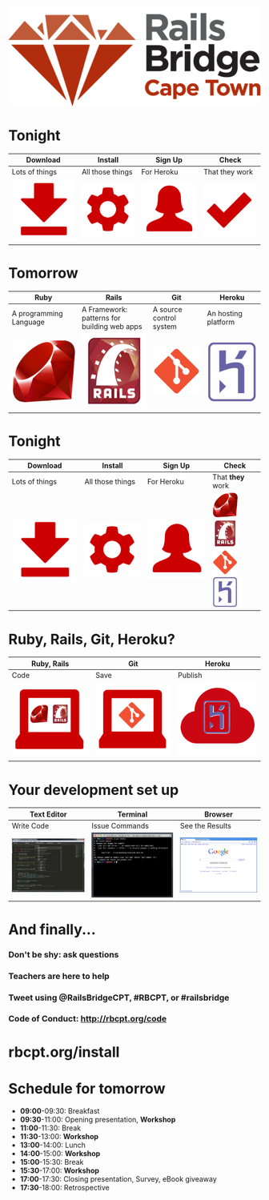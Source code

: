 <!SLIDE centereverything bullets>
![Railsbridge](img/rails-bridge-cape-town-logo-large.png)

<!SLIDE center>
# Tonight

|Download|Install|Sign Up|Check|
|---|---|---|---|
|Lots of things|All those things|For Heroku|That they work|
| <img src="img/download.png" alt="Download" > | <img src="img/install.png" alt="Install" > | <img src="img/user.png" alt="Sign Up" > | <img src="img/check.png" alt="Check" > |

<!SLIDE center>
# Tomorrow

|Ruby|Rails|Git|Heroku|
|---|---|---|---|
|A programming Language|A Framework: patterns for building web apps|A source control system|An hosting platform|
| <img src="img/ruby-logo.jpg" alt="Ruby" width="250"> | <img src="img/rails_logo.jpg" alt="Rails" width="250"> | <img src="img/git-icon.png" alt="Git" width="250"> | <img src="img/heroku-logo.png" alt="Heroku"  width="250" > |

<!SLIDE center>
# Tonight

|Download|Install|Sign Up|Check|
|---|---|---|---|
|Lots of things|All those things|For Heroku|That **they** work|
| <img src="img/download.png" alt="Download" > | <img src="img/install.png" alt="Install" > | <img src="img/user.png" alt="Sign Up" > | <img src="img/ruby-logo.jpg" alt="Ruby" width="50" > <img src="img/rails_logo.jpg" alt="Rails" width="50" > <img src="img/git-icon.png" alt="Git" width="50" > <img src="img/heroku-logo.png" alt="Heroku" width="50" > |

<!SLIDE center>
# Ruby, Rails, Git, Heroku?

|Ruby, Rails|Git|Heroku|
|---|---|---|
|Code|Save|Publish|
| <img src="img/fit-together-ruby-rails.png" alt="Ruby, Rails" width="250"> | <img src="img/fit-together-git.png" alt="Git" width="250"> | <img src="img/fit-together-heroku.png" alt="Heroku" width="250"> |


<!SLIDE center>
# Your development set up

|Text Editor|Terminal|Browser|
|---|---|---|
|Write Code|Issue Commands|See the Results|
| <img src="img/set-up-text-editor.png" alt="Sublime Text" width="250"> | <img src="img/set-up-terminal.png" alt="Terminal" width="250"> | <img src="img/set-up-browser.png" alt="Browser" width="250"> |

<!SLIDE bullets>
# And finally...

### Don't be shy: ask questions
### Teachers are here to help
### Tweet using @RailsBridgeCPT, #RBCPT, or #railsbridge
### Code of Conduct: <http://rbcpt.org/code>

# rbcpt.org/install

<!SLIDE bullets>
# Schedule for tomorrow

 * **09:00**-09:30: Breakfast
 * **09:30**-11:00: Opening presentation, **Workshop**
 * **11:00**-11:30: Break
 * **11:30**-13:00: **Workshop**
 * **13:00**-14:00: Lunch
 * **14:00**-15:00: **Workshop**
 * **15:00**-15:30: Break
 * **15:30**-17:00: **Workshop**
 * **17:00**-17:30: Closing presentation, Survey, eBook giveaway
 * **17:30**-18:00: Retrospective
